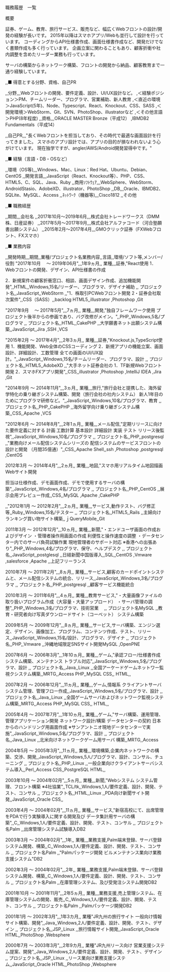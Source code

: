 職務履歴　一覧

概要

証券、ゲーム、教育、旅行サービス、販売など、幅広くWebフロントの設計/開発の経験が長いです。
2015年以降はスマホアプリ/Webも並行して設計を行っています。
コーディングからAPI仕様書作成、画面仕様書作成など、開発だけでなく書類作成も多く行っています。
企画立案に関わることもあり、顧客折衝や社内調整を含めたリーダー業務も行っています。

サーバの構築からネットワーク構築、フロントの開発から納品、顧客教育まで一通り経験しています。




,,■ 得意とする分野、資格、自己PR

,,分野,,,Webフロントの開発、要件定義、設計、UI/UX設計など。
,＜経験ポジション＞PM、チームリーダー、プログラマ、営業補助、新人教育
,＜直近の環境＞JavaScript(5年)、Node、Typescript、React、Knockout、CSS、SASS
,＜開発環境＞WebStorm、Git、SVN、PhotoShop、illustratorなど
,＜その他言語＞PHP(8年程度)
,,資格,,,ORACLE MASTER Bronze（平成12）
,IBMDB2　Fundamentals（平成14）

,,自己PR,,,"長くWebフロントを担当しており、その時代で最適な画面設計を行ってきました。
スマホのアプリ設計では、アプリの目的が損なわれないよう心がけています。
現在独学ですが、angler/AWS/Android開発習得中です。"

,,■ 経験（言語・DB・OSなど）

,,環境（OS等),,,Windows、Mac、Linux：Red Hat、Ubuntu、Debian、CentOS
,,開発言語,,,JavaScript（React、Knockout等）、PHP、CSS、HTML5、C、SQL、Java、Ruby
,,商用ｿﾌﾄｳｪｱ,,,WebSphere、WebStorm、AndroidStasio、AdobeXD、illustrator、PhotoShop
,,DB,,,Oracle、IBMDB2、SQLite、MySQL、Access
,,ﾈｯﾄﾜｰｸ（機器等),,,Cisco1812
,,その他

,,■ 職務経歴

,,期間,,,会社名
,,2017年10月〜2019年6月,,,株式会社トレードワークス（DMM株、日産証券）
,,2017年5月〜2017年9月,,,株式会社アルファコード（河合塾願書出願システム）
,,2015年2月〜2017年4月,,,GMOクリック証券（FXWebフロント、FXスマホ）


,,■ 業務内容



,,開発時期,,,期間,,業種/プロジェクト名業務内容,,言語,,環境/ソフト等,メンバー/役割
"2017年10月
　〜
2019年06月",,,1年9ヵ月,, 業種,,,証券,"React使用
1．Webフロントの開発、デザイン、API仕様書の作成

2．新規案件の顧客折衝窓口、相談、画面デザイン作成、追加機能開発",,HTML,,Windows,15名/リーダー、プログラマ、デザイナ補助
,, プロジェクト名,,JavaScript,,WebStorm
,,"1．株取引PCWebフロント開発
2・証券会社取次案件",,CSS（SASS）,,backlog
HTML5,,illustrator
,Photoshop
,Git


"2017年9月
　〜
2017年5月",,,7ヵ月,, 業種,,,開発,"独自フレームワーク使用
プロジェクト後半からの参画であり、バグ改修がメイン。",,PHP,,Windows,5名/プログラマ
,, プロジェクト名,,HTML,,CakePHP
,,大学願書ネット出願システム構築,,JavaScript,,Jira
,SSH
,VCS




"2015年2月
〜
2017年4月",,,2年3ヵ月,, 業種,,,証券,"Knockout.js,TypeScript使用
1．機能開発、Web全体のCSSコーディング
2．新規アプリの機能立案、画面設計、詳細設計、工数管理
全ての画面のUI/UX設計。",,JavaScript,,Windows,15名/チームリーダー、プログラマ、設計
,, プロジェクト名,,HTML5,,AdobeXD
,,"大手ネット証券会社の
1．TF新規Webフロント開発
2．スマホFXアプリ開発",,CSS,,illustrator
,Photoshop
,IntelliJ IDEA
,Jira
,Git


"2014年9月
〜
2014年11月",,,3ヵ月,, 業種,,,旅行,"旅行会社と提携した、海外留学特化の乗り継ぎシステム構築、開発（旅行会社の社内システム）
新人1年目のためにプログラマ研修など。",,JavaScript,,Windows,10名/プログラマ、教育
,, プロジェクト名,,PHP,,CakePHP
,,海外留学向け乗り継ぎシステム構築,,CSS,,Apache
,VCS




"2012年6月
〜
2014年8月",,,2年1ヵ月,, 業種,,,メール配信,"定期リリースに向けた要件定義に対する
 計画
 工数計算
 基本設計
 詳細設計
 実装
 テスト
 リリース後監視",,JavaScript,,Windows,10名/プログラマ
,, プロジェクト名,,PHP,,postgresql
,,"業務向けメール配信システムシリーズの
配信システムのサービスフロントの設計と開発
（月間35億通）",,CSS,,Apache
Shell,,ssh
,Photoshop
,postgresql
,CentOS



2012年3月
〜
2014年4月",,,2ヵ月,, 業種,,,地図,"スマホ用リアルタイム地図描画Webサイト開発

担当は仕様作成、デモ画面作成、デモで使用するサーバの構築",,JavaScript,,Windows,4名/プログラマ
,, プロジェクト名,,PHP,,CentOS
,,展示会用プレビュー作成,,CSS,,MySQL
,Apache
,CakePHP

,,"2012年1月
〜
2012年2月",,,2ヵ月,, 業種,,,サービス,動作テスト、バグ修正等,,Ruby,,Windows,15名/テスター
,, プロジェクト名,,HTML5,,Rails
,,主婦向けランキング買い物サイト構築,,ｊQueryMobile,,Git




2011年3月
〜
2012年12月",,,10ヵ月,, 業種,,,新聞,"・エンドユーザ画面の作成およびデザイン
・管理者操作用画面の作成 利便性と操作速度の調整
・データセンター内でのサーバ負荷試験作業 現地管理者のサポート対応
※香港への出張あり",,PHP,,Windows,4名/プログラマ、保守、ヘルプデスク
,, プロジェクト名,,JavaScript,,postglesql
,,日経新聞中国版導入,,SQL,,CentOS
,Vmware
,salesforce
,Apache
,,上記フリーランス


2010年7月
〜
2011年2月",,,8ヵ月,, 業種,,,サービス,顧客のカードポイントシステムと、メール配信システムの統合、リリース,,JavaScript,,Windows,3名/プログラマ
,, プロジェクト名,,PHP,,postgresql
,,顧客サービス機能統合


2010年3月
〜
2011年6月",,,4ヵ月,, 業種,,,教育サービス,"・大量画像ファイルの取り扱いプログラム作成（大容量・大量アップロード）
・サーバ管理の調整",,PHP,,Windows,3名/プログラマ、技術営業　
,, プロジェクト名MySQL
,,教育・研究者向け写真ダウンロードサイト（コーベット） システム構築



2009年5月
〜
2009年12月",,,8ヵ月,, 業種,,,サービス,サーバ構築、エンジン選定、デザイン、画像加工、プログラム、コンテンツ作成、テスト、リリース,,JavaScript,,Windows,15名/設計、プログラマ、デザイナ
,, プロジェクト名,,PHP,,Vmware
,,沖縄地域限定SNSサイト開発MySQL
,OpenPNE


2007年6月
〜
2006年3月",,,1年10ヵ月,, 業種,,,ゲーム,"承認フロー/仕様書作成
システム構築、メンテナンス
トラブル対応",,JavaScript,,Windows,5名/プログラマ、設計
,, プロジェクト名,,Java,,Linux
,,全国アーケードゲームネットワー監視クシステム構築,,MRTG,,Access
PHP,,MySQL
CSS,,
HTML,,


2007年2月
〜
2006年12月",,,11ヵ月,, 業種,,,ゲーム,情報系 クライアントサーバ システム管理、管理フロー作成,,JavaScript,,Windows,5名/プログラマ、設計
,, プロジェクト名,,Java,,Linux
,,全国ゲームサーバおよびネットワーク監視システム構築,,MRTG,,Access
PHP,,MySQL
CSS,,
HTML,,


2005年4月
〜
2007年7月",,,1年10ヵ月,, 業種,,,ゲーム,"サーバ構築、運用管理、管理アプリケーション開発
ネットワーク設計/構築 データセンターの契約 日本からのハンドリング用画面作成
※サンアントニオ現地データセンターで実施",,JavaScript,,Windows,5名/プログラマ、設計
,, プロジェクト名,,Java,,Linux
,,北米向けネットワークゲーム用サーバ 構築,,MRTG,,Access





2004年5月
〜
2005年3月",,,11ヵ月,, 業種,,,環境構築,企業内ネットワークの構築、交渉、開発,,JavaScript,,Windows,5人/プログラマ、設計、コンサル、チューニング
,, プロジェクト名,,PHP,,Linux
,,一般企業向けクライアントサーバシステム導入,,Perl,,Access
CSS,,PostgreSQL
HTML,,


2003年10月
〜
2004年02月",,,5ヵ月,, 業種,,,新聞,"Webシステム システム管理、フロント構築
※4社協業",,TCL/tk,,Windows,1人/要件定義、設計、開発、テスト、コンサル
,, プロジェクト名,,HTML,,Linux
,,PDA向け新聞サイト開発,,JavaScript,,Oracle
CSS,,



2003年4月
〜
2004年02月",,,11ヵ月,, 業種,,,サービス,"新宿高校にて、出席管理をPDAで行う実験導入に関する開発及び
データ集計用サーバの構築",,C,,Windows,1人/要件定義、設計、開発、テスト、コンサル
,, プロジェクト名Palm
,,出席管理システム試験導入DB2



2003年3月
〜
2004年02月",,,1年,, 業種,,,業務支援,Palm端末登録、サーバ登録システム開発、構築,,C,,Windows,1人/要件定義、設計、開発、テスト、コンサル
,, プロジェクト名Palm
,,"Palmパッケージ開発
ビルメンテナンス業向け業務支援システム"DB2



2002年3月
〜
2004年02月",,,2年,, 業種,,,業務支援,Palm端末登録、サーバ登録システム開発、構築,,C,,Windows,1人/要件定義、設計、開発、テスト、コンサル
,, プロジェクト名Palm
,,在庫管理システム、及び受発注システム開発DB2




2001年10月
〜
2001年11月",,,2年5ヵ月,, 業種,,,業務支援,売上管理システム、在庫管理システムの開発、販売,,C,,Windows,1人/要件定義、設計、開発、テスト、コンサル
,, プロジェクト名Palm
,,Palmパッケージ開発DB2




2001年1月
〜
2002年3月",,,1年3カ月,, 業種"JR九州の旅行サイト
一般向け情報サイト構築、開発",,Java,,Windows,2人/要件定義、設計、開発、テスト、デザイン
,, プロジェクト名,,JSP,,Linux
,,旅行情報サイト開発,,JavaScript,,Oracle
HTML,,PhotoShop
,Websphere


2000年7月
〜
2003年3月",,,2年9カ月,, 業種"JR九州リース向け
営業支援システム提案、開発",,Java,,Windows,2人/要件定義、設計、開発、テスト、デザイン
,, プロジェクト名,,JSP,,Linux
,,リース業向け業務支援システム,,JavaScript,,Oracle
HTML,,PhotoShop
,Websphere
